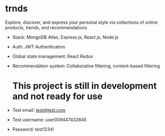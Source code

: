 # trnds
Explore, discover, and express your personal style via collections of online products, trends, and recommendations
- Stack: MongoDB Atlas, Express.js, React.js, Node.js
- Auth: JWT Authentication
- Global state management: React Redux
- Recommendation system: Collaborative filtering, content-based filtering
  
  # This project is still in development and not ready for use
- Test email: test@test.com
- Test username: user009447432845
- Password: test1234!
